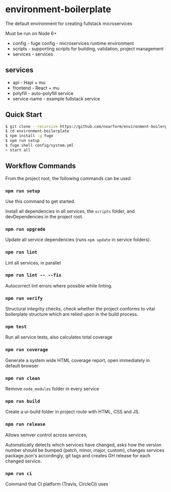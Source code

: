 # environment-boilerplate

The default environment for creating fullstack microservices

Must be run on Node 6+

* config - fuge config - microservices runtime environment
* scripts - supporting scripts for building, validation, project management
* services - services

## services

* api - Hapi + mu
* frontend - React + mu
* polyfill - auto-polyfill service
* service-name - example fullstack service

## Quick Start

```sh
$ git clone --recursive https://github.com/nearform/environment-boilerplate/
$ cd environment-boilerplate
$ npm install -g fuge
$ npm run setup
$ fuge shell config/system.yml
> start all
```

## Workflow Commands

From the project root, the following commands can be used

### `npm run setup`

Use this command to get started. 

Install all dependencies in all services, the `scripts` folder, and devDependencies in the project root.

### `npm run upgrade`

Update all service dependencies (runs `npm update` in service folders).

### `npm run lint`

Lint all services, in parallel

### `npm run lint -- --fix`

Autocorrect lint errors where possible while linting.


### `npm run verify`

Structural integrity checks, check whether the project conforms
to vital boilerplate structure which are relied upon in the
build process.

### `npm test`

Run all service tests, also calculates total coverage

### `npm run coverage`

Generate a system wide HTML coverage report, open immediately 
in default browser

### `npm run clean`

Remove `node_modules` folder in every service

### `npm run build`

Create a ui-build folder in project route with HTML, CSS and JS.

### `npm run release`

Allows semver control across services, 

Automatically detects which services have changed, asks 
how the version number should be bumped (patch, minor, major, custom),
changes services package.json's accordingly, git tags and creates
GH release for each changed service. 

### `npm run ci`

Command that CI platform (Travis, CircleCI) uses
